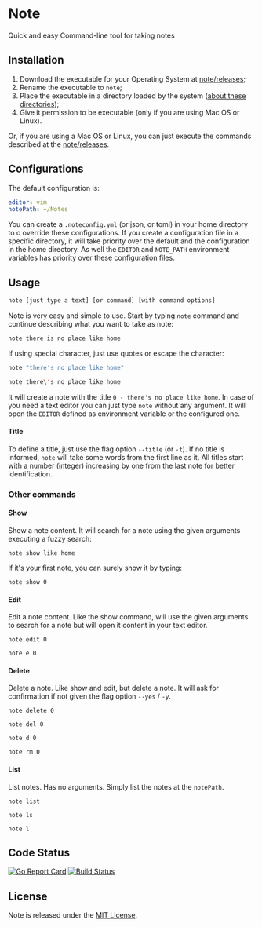 # Note

Quick and easy Command-line tool for taking notes

## Installation

1. Download the executable for your Operating System at [note/releases](https://github.com/gumieri/note/releases/latest);
2. Rename the executable to `note`;
3. Place the executable in a directory loaded by the system ([about these directories](https://en.wikipedia.org/wiki/PATH_%28variable%29));
4. Give it permission to be executable (only if you are using Mac OS or Linux).

Or, if you are using a Mac OS or Linux, you can just execute the commands described at the [note/releases](https://github.com/gumieri/note/releases/latest).

## Configurations

The default configuration is:
```yml
editor: vim
notePath: ~/Notes
```

You can create a `.noteconfig.yml` (or json, or toml) in your home directory to o override these configurations.
If you create a configuration file in a specific directory, it will take priority over the default and the configuration in the home directory.
As well the `EDITOR` and `NOTE_PATH` environment variables has priority over these configuration files.

## Usage

```bash
note [just type a text] [or command] [with command options]
```

Note is very easy and simple to use.
Start by typing `note` command and continue describing what you want to take as note:
```bash
note there is no place like home
```

If using special character, just use quotes or escape the character:
```bash
note "there's no place like home"
```
```bash
note there\'s no place like home
```

It will create a note with the title `0 - there's no place like home`.
In case of you need a text editor you can just type `note` without any argument.
It will open the `EDITOR` defined as environment variable or the configured one.

#### Title

To define a title, just use the flag option `--title` (or `-t`).
If no title is informed, `note` will take some words from the first line as it.
All titles start with a number (integer) increasing by one from the last note for better identification.

### Other commands

#### Show

Show a note content.
It will search for a note using the given arguments executing a fuzzy search:
```
note show like home
```
If it's your first note, you can surely show it by typing:
```
note show 0
```

#### Edit

Edit a note content.
Like the show command, will use the given arguments to search for a note but will open it content in your text editor.
```
note edit 0
```
```
note e 0
```

#### Delete

Delete a note.
Like show and edit, but delete a note.
It will ask for confirmation if not given the flag option `--yes` / `-y`.
```
note delete 0
```
```
note del 0
```
```
note d 0
```
```
note rm 0
```

#### List
List notes.
Has no arguments. Simply list the notes at the `notePath`.
```
note list
```
```
note ls
```
```
note l
```

## Code Status

[![Go Report Card](https://goreportcard.com/badge/github.com/gumieri/note)](https://goreportcard.com/report/github.com/gumieri/note)
[![Build Status](https://travis-ci.org/gumieri/note.svg?branch=master)](https://travis-ci.org/gumieri/note)


## License

Note is released under the [MIT License](http://www.opensource.org/licenses/MIT).

